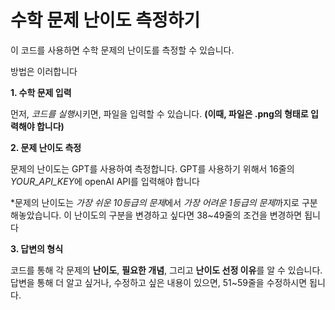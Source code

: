 # 수학 문제 난이도 측정하기
이 코드를 사용하면 수학 문제의 난이도를 측정할 수 있습니다.

방법은 이러합니다

**1. 수학 문제 입력**

먼저, *코드를 실행*시키면, 파일을 입력할 수 있습니다. **(이때, 파일은 .png의 형태로 입력해야 합니다)**

**2. 문제 난이도 측정**

문제의 난이도는 GPT를 사용하여 측정합니다. GPT를 사용하기 위해서 16줄의 *YOUR_API_KEY*에 openAI API를 입력해야 합니다

*문제의 난이도는 *가장 쉬운 10등급의 문제*에서 *가장 어려운 1등급의 문제*까지로 구분해놓았습니다. 이 난이도의 구분을 변경하고 싶다면 38~49줄의 조건을 변경하면 됩니다

**3. 답변의 형식**

코드를 통해 각 문제의 **난이도**, **필요한 개념**, 그리고 **난이도 선정 이유**를 알 수 있습니다. 답변을 통해 더 알고 싶거나, 수정하고 싶은 내용이 있으면, 51~59줄을 수정하시면 됩니다.
